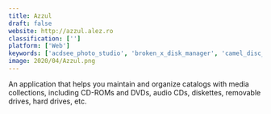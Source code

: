 ```yaml
---
title: Azzul
draft: false 
website: http://azzul.alez.ro
classification: ['']
platform: ['Web']
keywords: ['acdsee_photo_studio', 'broken_x_disk_manager', 'camel_disc_catalog', 'cathy', 'data_crow', 'diskcatalogmaker', 'gcstar', 'mediaman', 'neofinder', 'smart_cd_catalog', 'tagflow', 'tagspaces', 'taggedfrog', 'todoist', 'visual_cd', 'wincatalog_light']
image: 2020/04/Azzul.png
---
```

An application that helps you maintain and organize catalogs with media collections, including CD-ROMs and DVDs, audio CDs, diskettes, removable drives, hard drives, etc.